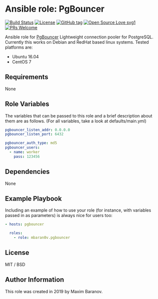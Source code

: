 # Ansible role: PgBouncer

[![Build Status](https://travis-ci.org/mbaran0v/ansible-role-pgbouncer.svg?branch=master)](https://travis-ci.org/mbaran0v/ansible-role-pgbouncer) [![License](https://img.shields.io/badge/license-MIT%20License-brightgreen.svg)](https://opensource.org/licenses/MIT) [![GitHub tag](https://img.shields.io/github/tag/mbaran0v/ansible-role-pgbouncer.svg)](https://github.com/mbaran0v/ansible-role-pgbouncer/tags/) [![Open Source Love svg1](https://badges.frapsoft.com/os/v1/open-source.svg?v=103)](https://github.com/ellerbrock/open-source-badges/) [![PRs Welcome](https://img.shields.io/badge/PRs-welcome-brightgreen.svg?style=flat-square)](http://makeapullrequest.com)

Ansible role for [PgBouncer](https://github.com/pgbouncer/pgbouncer) Lightweight connection pooler for PostgreSQL. Currently this works on Debian and RedHat based linux systems. Tested platforms are:

* Ubuntu 16.04
* CentOS 7

Requirements
------------

None

Role Variables
--------------

The variables that can be passed to this role and a brief description about them are as follows. (For all variables, take a look at defaults/main.yml)

```yaml
pgbouncer_listen_addr: 0.0.0.0
pgbouncer_listen_port: 6432

pgbouncer_auth_type: md5
pgbouncer_users:
  - name: worker
    pass: 123456
```

Dependencies
------------

None

Example Playbook
----------------

Including an example of how to use your role (for instance, with variables passed in as parameters) is always nice for users too:

```yaml
- hosts: pgbouncer

  roles:
    - role: mbaran0v.pgbouncer
```

License
-------

MIT / BSD

Author Information
------------------

This role was created in 2019 by Maxim Baranov.
